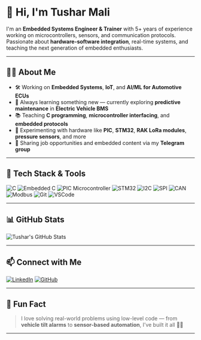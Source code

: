 # 👋 Hi, I'm Tushar Mali

I'm an **Embedded Systems Engineer & Trainer** with 5+ years of experience working on microcontrollers, sensors, and communication protocols. Passionate about **hardware-software integration**, real-time systems, and teaching the next generation of embedded enthusiasts.

---

## 👨‍💻 About Me

- 🛠️ Working on **Embedded Systems**, **IoT**, and **AI/ML for Automotive ECUs**
- 🧠 Always learning something new — currently exploring **predictive maintenance** in **Electric Vehicle BMS**
- 📚 Teaching **C programming**, **microcontroller interfacing**, and **embedded protocols**
- 🧪 Experimenting with hardware like **PIC**, **STM32**, **RAK LoRa modules**, **pressure sensors**, and more
- 🌱 Sharing job opportunities and embedded content via my **Telegram group**

---

## 🔧 Tech Stack & Tools

![C](https://img.shields.io/badge/C-00599C?style=flat&logo=c&logoColor=white)
![Embedded C](https://img.shields.io/badge/Embedded_C-green?style=flat)
![PIC Microcontroller](https://img.shields.io/badge/PIC-Microchip-red)
![STM32](https://img.shields.io/badge/STM32-03234B?style=flat&logo=STMicroelectronics&logoColor=white)
![I2C](https://img.shields.io/badge/I2C-Protocol-purple)
![SPI](https://img.shields.io/badge/SPI-Protocol-yellow)
![CAN](https://img.shields.io/badge/CAN-Bus-blue)
![Modbus](https://img.shields.io/badge/MODBUS-Protocol-orange)
![Git](https://img.shields.io/badge/Git-F05032?style=flat&logo=git&logoColor=white)
![VSCode](https://img.shields.io/badge/VSCode-007ACC?style=flat&logo=visual-studio-code&logoColor=white)

---

## 📊 GitHub Stats

![Tushar's GitHub Stats](https://github-readme-stats.vercel.app/api?username=tusharmali017&show_icons=true&theme=radical)

---

## 📫 Connect with Me

[![LinkedIn](https://img.shields.io/badge/LinkedIn-blue?style=for-the-badge&logo=linkedin&logoColor=white)](https://www.linkedin.com/in/tushar-mali-692230139/)
[![GitHub](https://img.shields.io/badge/GitHub-000?style=for-the-badge&logo=github&logoColor=white)](https://github.com/tusharmali017)

---

## 🧠 Fun Fact

> I love solving real-world problems using low-level code — from **vehicle tilt alarms** to **sensor-based automation**, I’ve built it all 👨‍🔧

---

